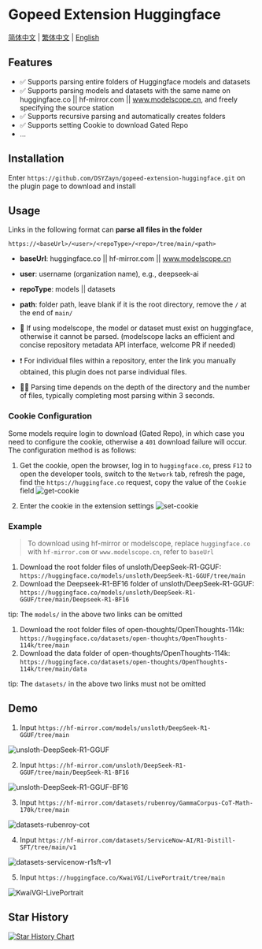 <!--
 * @Author: zayn 1546492103@qq.com
 * @Date: 2025-02-04 02:34:49
 * @LastEditors: zayn 1546492103@qq.com
 * @LastEditTime: 2025-02-25 12:13:36
 * @FilePath: \gopeed-extension-huggingface\README.md
 * @Description:
 *
-->

# Gopeed Extension Huggingface

[简体中文](readme/README.zh-CN.md) | [繁体中文](readme/README.zh-TW.md) | [English](README.md)

## Features

- ✅ Supports parsing entire folders of Huggingface models and datasets
- ✅ Supports parsing models and datasets with the same name on huggingface.co || hf-mirror.com || www.modelscope.cn, and freely specifying the source station
- ✅ Supports recursive parsing and automatically creates folders
- ✅ Supports setting Cookie to download Gated Repo
- ...

## Installation

Enter `https://github.com/DSYZayn/gopeed-extension-huggingface.git` on the plugin page to download and install

## Usage

Links in the following format can **parse all files in the folder**

`https://<baseUrl>/<user>/<repoType>/<repo>/tree/main/<path>`

- **baseUrl**: huggingface.co || hf-mirror.com || www.modelscope.cn
- **user**: username (organization name), e.g., deepseek-ai
- **repoType**: models || datasets
- **path**: folder path, leave blank if it is the root directory, remove the `/` at the end of `main/`

- 🔴 If using modelscope, the model or dataset must exist on huggingface, otherwise it cannot be parsed. (modelscope lacks an efficient and concise repository metadata API interface, welcome PR if needed)
- ❗ For individual files within a repository, enter the link you manually obtained, this plugin does not parse individual files.
- 🤷‍♂️ Parsing time depends on the depth of the directory and the number of files, typically completing most parsing within 3 seconds.

### Cookie Configuration

Some models require login to download (Gated Repo), in which case you need to configure the cookie, otherwise a `401` download failure will occur. The configuration method is as follows:

1. Get the cookie, open the browser, log in to `huggingface.co`, press `F12` to open the developer tools, switch to the `Network` tab, refresh the page, find the `https://huggingface.co` request, copy the value of the `Cookie` field
   ![get-cookie](assets/get-cookie.png)

2. Enter the cookie in the extension settings
   ![set-cookie](assets/set-cookie.png)

### Example

> To download using hf-mirror or modelscope, replace `huggingface.co` with `hf-mirror.com` or `www.modelscope.cn`, refer to `baseUrl`

1. Download the root folder files of unsloth/DeepSeek-R1-GGUF: `https://huggingface.co/models/unsloth/DeepSeek-R1-GGUF/tree/main`
2. Download the Deepseek-R1-BF16 folder of unsloth/DeepSeek-R1-GGUF: `https://huggingface.co/models/unsloth/DeepSeek-R1-GGUF/tree/main/Deepseek-R1-BF16`

tip: The `models/` in the above two links can be omitted

1. Download the root folder files of open-thoughts/OpenThoughts-114k: `https://huggingface.co/datasets/open-thoughts/OpenThoughts-114k/tree/main`
2. Download the data folder of open-thoughts/OpenThoughts-114k: `https://huggingface.co/datasets/open-thoughts/OpenThoughts-114k/tree/main/data`

tip: The `datasets/` in the above two links must not be omitted

## Demo

<!-- markdownlint-disable MD033 -->

1.  Input `https://hf-mirror.com/models/unsloth/DeepSeek-R1-GGUF/tree/main`

![unsloth-DeepSeek-R1-GGUF](assets/unsloth-DeepSeek-R1-GGUF.png)

2.  Input `https://hf-mirror.com/unsloth/DeepSeek-R1-GGUF/tree/main/DeepSeek-R1-BF16`

![unsloth-DeepSeek-R1-GGUF-BF16](assets/unsloth-DeepSeek-R1-GGUF-BF16.png)

3.  Input `https://hf-mirror.com/datasets/rubenroy/GammaCorpus-CoT-Math-170k/tree/main`

![datasets-rubenroy-cot](assets/datasets-rubenroy-cot.png)

4.  Input `https://hf-mirror.com/datasets/ServiceNow-AI/R1-Distill-SFT/tree/main/v1`

![datasets-servicenow-r1sft-v1](assets/datasets-servicenow-r1sft-v1.png)

5.  Input `https://huggingface.co/KwaiVGI/LivePortrait/tree/main`

![KwaiVGI-LivePortrait](assets/KwaiVGI-LivePortrait.png)

<!-- markdownlint-disable MD033 -->

## Star History

[![Star History Chart](https://api.star-history.com/svg?repos=DSYZayn/gopeed-extension-huggingface&type=Date)](https://star-history.com/#DSYZayn/gopeed-extension-huggingface&Date)
